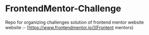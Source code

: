 # FrontendMentor-Challenge
Repo for organizing challenges solution of frontend mentor website  
website :- [https://www.frontendmentor.io/](Frontent mentors)
